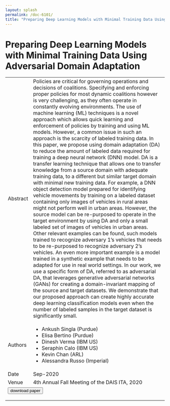 ```yaml
---
layout: splash
permalink: /doc-6101/
title: "Preparing Deep Learning Models with Minimal Training Data Using Adversarial Domain Adaptation"
---
```


# Preparing Deep Learning Models with Minimal Training Data Using Adversarial Domain Adaptation

<table>
    <tbody>
    <tr>
        <td>Abstract</td>
        <td>Policies are critical for governing operations and decisions of coalitions. Specifying and enforcing proper policies for most dynamic coalitions however is very challenging, as they often operate in constantly evolving environments. The use of machine learning (ML) techniques is a novel approach which allows quick learning and enforcement of policies by training and using ML models. However, a common issue in such an approach is the scarcity of labeled training data. In this paper, we propose using domain adaptation (DA) to reduce the amount of labeled data required for training a deep neural network (DNN) model. DA is a transfer learning technique that allows one to transfer knowledge from a source domain with adequate training data, to a different but similar target domain with minimal new training data. For example, a DNN object detection model prepared for identifying vehicle movements by training on a labeled dataset containing only images of vehicles in rural areas might not perform well in urban areas. However, the source model can be re-purposed to operate in the target environment by using DA and only a small labeled set of images of vehicles in urban areas. Other relevant examples can be found, such models trained to recognize adversary 1’s vehicles that needs to be re-purposed to recognize adversary 2’s vehicles. An even more important example is a model trained in a synthetic example that needs to be adapted for use in real world settings. In our work, we use a specific form of DA, referred to as adversarial DA, that leverages generative adversarial networks (GANs) for creating a domain-invariant mapping of the source and target datasets. We demonstrate that our proposed approach can create highly accurate deep learning classification models even when the number of labeled samples in the target dataset is significantly small.</td>
    </tr>
    <tr>
        <td>Authors</td>
        <td>
            <ul>
                <li>Ankush Singla (Purdue)</li>
                <li>Elisa Bertino (Purdue)</li>
                <li>Dinesh Verma (IBM US)</li>
                <li>Seraphin Calo (IBM US)</li>
                <li>Kevin Chan (ARL)</li>
                <li>Alessandra Russo (Imperial)</li>
            </ul>
        </td>
    </tr>
    <tr>
        <td>Date</td>
        <td>Sep-2020</td>
    </tr>
    <tr>
        <td>Venue</td>
        <td>4th Annual Fall Meeting of the DAIS ITA, 2020</td>
    </tr>
        <tr>
            <td colspan="2">
                <form method="get" action="https://ibm.box.com/v/doc-6101-paper">
                    <button type="submit">download paper</button>
                </form>
            </td>
        </tr>
    </tbody>
</table>
